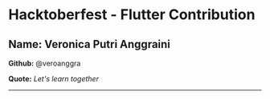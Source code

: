 # Hacktoberfest - Flutter Contribution

## Name: Veronica Putri Anggraini

**Github:** @veroanggra

**Quote:** *Let's learn together*

---